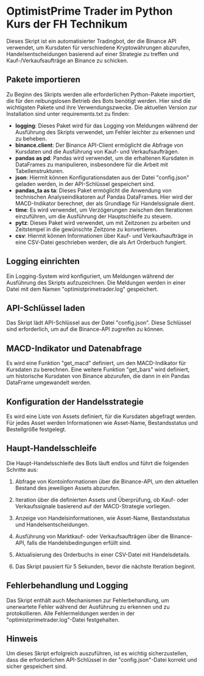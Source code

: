 # OptimistPrime Trader im Python Kurs der FH Technikum

Dieses Skript ist ein automatisierter Tradingbot, der die Binance API verwendet, um Kursdaten für verschiedene Kryptowährungen abzurufen, Handelsentscheidungen basierend auf einer Strategie zu treffen und Kauf-/Verkaufsaufträge an Binance zu schicken.

## Pakete importieren

Zu Beginn des Skripts werden alle erforderlichen Python-Pakete importiert, die für den reibungslosen Betrieb des Bots benötigt werden. Hier sind die wichtigsten Pakete und ihre Verwendungszwecke. Die aktuellen Version zur Installation sind unter requirements.txt zu finden:

- **logging**: Dieses Paket wird für das Logging von Meldungen während der Ausführung des Skripts verwendet, um Fehler leichter zu erkennen und zu beheben.
- **binance.client**: Der Binance API-Client ermöglicht die Abfrage von Kursdaten und die Ausführung von Kauf- und Verkaufsaufträgen.
- **pandas as pd**: Pandas wird verwendet, um die erhaltenen Kursdaten in DataFrames zu manipulieren, insbesondere für die Arbeit mit Tabellenstrukturen.
- **json**: Hiermit können Konfigurationsdaten aus der Datei "config.json" geladen werden, in der API-Schlüssel gespeichert sind.
- **pandas_ta as ta**: Dieses Paket ermöglicht die Anwendung von technischen Analyseindikatoren auf Pandas DataFrames. Hier wird der MACD-Indikator berechnet, der als Grundlage für Handelssignale dient.
- **time**: Es wird verwendet, um Verzögerungen zwischen den Iterationen einzuführen, um die Ausführung der Hauptschleife zu steuern.
- **pytz**: Dieses Paket wird verwendet, um mit Zeitzonen zu arbeiten und Zeitstempel in die gewünschte Zeitzone zu konvertieren.
- **csv**: Hiermit können Informationen über Kauf- und Verkaufsaufträge in eine CSV-Datei geschrieben werden, die als Art Orderbuch fungiert.

## Logging einrichten

Ein Logging-System wird konfiguriert, um Meldungen während der Ausführung des Skripts aufzuzeichnen. Die Meldungen werden in einer Datei mit dem Namen "optimistprimetrader.log" gespeichert.

## API-Schlüssel laden

Das Skript lädt API-Schlüssel aus der Datei "config.json". Diese Schlüssel sind erforderlich, um auf die Binance-API zugreifen zu können.

## MACD-Indikator und Datenabfrage

Es wird eine Funktion "get_macd" definiert, um den MACD-Indikator für Kursdaten zu berechnen. Eine weitere Funktion "get_bars" wird definiert, um historische Kursdaten von Binance abzurufen, die dann in ein Pandas DataFrame umgewandelt werden.

## Konfiguration der Handelsstrategie

Es wird eine Liste von Assets definiert, für die Kursdaten abgefragt werden. Für jedes Asset werden Informationen wie Asset-Name, Bestandsstatus und Bestellgröße festgelegt.

## Haupt-Handelsschleife

Die Haupt-Handelsschleife des Bots läuft endlos und führt die folgenden Schritte aus:

1. Abfrage von Kontoinformationen über die Binance-API, um den aktuellen Bestand des jeweiligen Assets abzurufen.

2. Iteration über die definierten Assets und Überprüfung, ob Kauf- oder Verkaufssignale basierend auf der MACD-Strategie vorliegen.

3. Anzeige von Handelsinformationen, wie Asset-Name, Bestandsstatus und Handelsentscheidungen.

4. Ausführung von Marktkauf- oder Verkaufsaufträgen über die Binance-API, falls die Handelsbedingungen erfüllt sind.

5. Aktualisierung des Orderbuchs in einer CSV-Datei mit Handelsdetails.

6. Das Skript pausiert für 5 Sekunden, bevor die nächste Iteration beginnt.

## Fehlerbehandlung und Logging

Das Skript enthält auch Mechanismen zur Fehlerbehandlung, um unerwartete Fehler während der Ausführung zu erkennen und zu protokollieren. Alle Fehlermeldungen werden in der "optimistprimetrader.log"-Datei festgehalten.

## Hinweis

Um dieses Skript erfolgreich auszuführen, ist es wichtig sicherzustellen, dass die erforderlichen API-Schlüssel in der "config.json"-Datei korrekt und sicher gespeichert sind.
